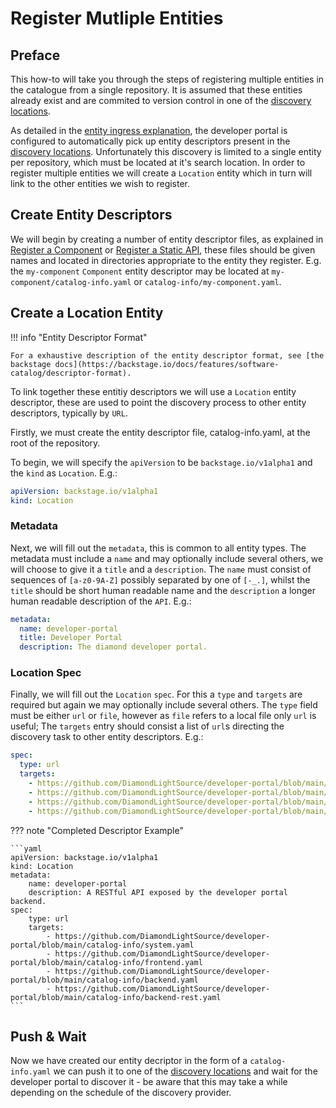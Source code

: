 # Register Mutliple Entities

## Preface

This how-to will take you through the steps of registering multiple entities in the catalogue from a single repository. It is assumed that these entities already exist and are commited to version control in one of the [discovery locations](../references/discovery-locations.md).

As detailed in the [entity ingress explanation](../explanations/entity-ingress.md), the developer portal is configured to automatically pick up entity descriptors present in the [discovery locations](../references/discovery-locations.md). Unfortunately this discovery is limited to a single entity per repository, which must be located at it's search location. In order to register multiple entities we will create a `Location` entity which in turn will link to the other entities we wish to register.

## Create Entity Descriptors

We will begin by creating a number of entity descriptor files, as explained in [Register a Component](register-a-component.md) or [Register a Static API](register-a-static-api.md), these files should be given names and located in directories appropriate to the entity they register. E.g. the `my-component` `Component` entity descriptor may be located at `my-component/catalog-info.yaml` or `catalog-info/my-component.yaml`.

## Create a Location Entity

!!! info "Entity Descriptor Format"

    For a exhaustive description of the entity descriptor format, see [the backstage docs](https://backstage.io/docs/features/software-catalog/descriptor-format).

To link together these entitiy descriptors we will use a `Location` entity descriptor, these are used to point the discovery process to other entity descriptors, typically by `URL`.

Firstly, we must create the entity descriptor file, catalog-info.yaml, at the root of the repository.

To begin, we will specify the `apiVersion` to be `backstage.io/v1alpha1` and the `kind` as `Location`. E.g.:

```yaml
apiVersion: backstage.io/v1alpha1
kind: Location
```

### Metadata

Next, we will fill out the `metadata`, this is common to all entity types. The metadata must include a `name` and may optionally include several others, we will choose to give it a `title` and a `description`. The `name` must consist of sequences of `[a-z0-9A-Z]` possibly separated by one of `[-_.]`, whilst the `title` should be short human readable name and the `description` a longer human readable description of the `API`. E.g.:

```yaml
metadata:
  name: developer-portal
  title: Developer Portal
  description: The diamond developer portal.
```

### Location Spec

Finally, we will fill out the `Location` `spec`. For this a `type` and `targets` are required but again we may optionally include several others. The `type` field must be either `url` or `file`, however as `file` refers to a local file only `url` is useful; The `targets` entry should consist a list of `url`s directing the discovery task to other entity descriptors. E.g.:

```yaml
spec:
  type: url
  targets:
    - https://github.com/DiamondLightSource/developer-portal/blob/main/catalog-info/system.yaml
    - https://github.com/DiamondLightSource/developer-portal/blob/main/catalog-info/frontend.yaml
    - https://github.com/DiamondLightSource/developer-portal/blob/main/catalog-info/backend.yaml
    - https://github.com/DiamondLightSource/developer-portal/blob/main/catalog-info/backend-rest.yaml
```

??? note "Completed Descriptor Example"

    ```yaml
    apiVersion: backstage.io/v1alpha1
    kind: Location
    metadata:
        name: developer-portal
        description: A RESTful API exposed by the developer portal backend.
    spec:
        type: url
        targets:
            - https://github.com/DiamondLightSource/developer-portal/blob/main/catalog-info/system.yaml
            - https://github.com/DiamondLightSource/developer-portal/blob/main/catalog-info/frontend.yaml
            - https://github.com/DiamondLightSource/developer-portal/blob/main/catalog-info/backend.yaml
            - https://github.com/DiamondLightSource/developer-portal/blob/main/catalog-info/backend-rest.yaml
    ```

## Push & Wait

Now we have created our entity decriptor in the form of a `catalog-info.yaml` we can push it to one of the [discovery locations](../references/discovery-locations.md) and wait for the developer portal to discover it - be aware that this may take a while depending on the schedule of the discovery provider.
